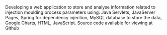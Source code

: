 Developing a web application to store and analyse information related to injection moulding process parameters using: 
Java Servlets,
JavaServer Pages,
Spring for dependency injection,
MySQL database to store the data,
Google Charts,
HTML,
JavaScript.
Source code available for viewing at Github
